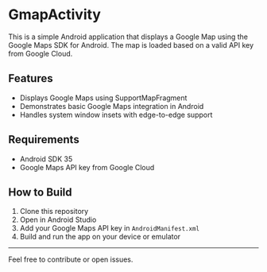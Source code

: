 # GmapActivity

This is a simple Android application that displays a Google Map using the Google Maps SDK for Android. The map is loaded based on a valid API key from Google Cloud.

## Features

- Displays Google Maps using SupportMapFragment
- Demonstrates basic Google Maps integration in Android
- Handles system window insets with edge-to-edge support

## Requirements

- Android SDK 35
- Google Maps API key from Google Cloud

## How to Build

1. Clone this repository  
2. Open in Android Studio  
3. Add your Google Maps API key in `AndroidManifest.xml`  
4. Build and run the app on your device or emulator

---

Feel free to contribute or open issues.
